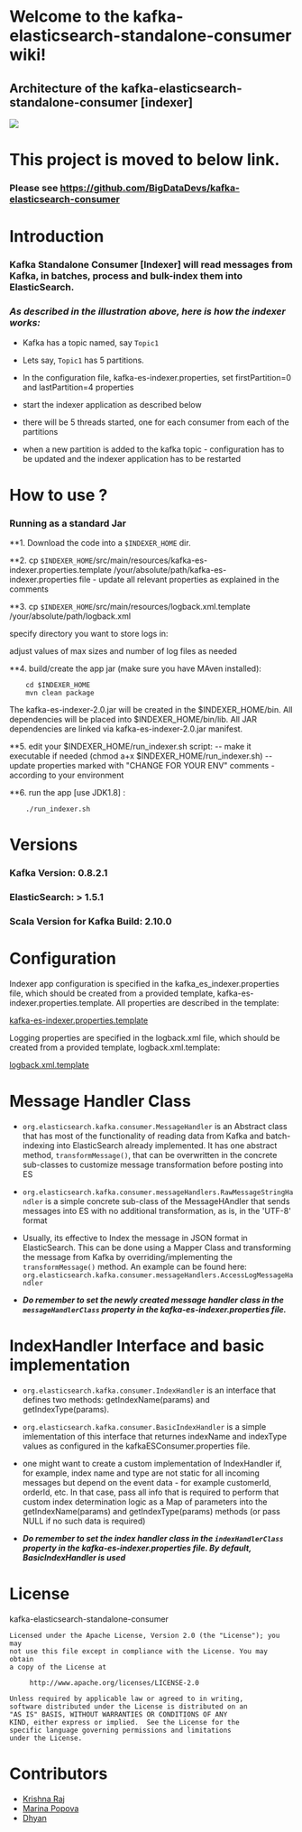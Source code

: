 # Welcome to the kafka-elasticsearch-standalone-consumer wiki!

## Architecture of the kafka-elasticsearch-standalone-consumer [indexer]

![](https://raw.githubusercontent.com/ppine7/kafka-elasticsearch-standalone-consumer/master/img/IndexerV2Design.jpg)


# This project is moved to below link. 
### Please see https://github.com/BigDataDevs/kafka-elasticsearch-consumer

# Introduction

### **Kafka Standalone Consumer [Indexer] will read messages from Kafka, in batches, process and bulk-index them into ElasticSearch.**

### _As described in the illustration above, here is how the indexer works:_

* Kafka has a topic named, say `Topic1`

* Lets say, `Topic1` has 5 partitions.

* In the configuration file, kafka-es-indexer.properties, set firstPartition=0 and lastPartition=4 properties 

* start the indexer application as described below 

* there will be 5 threads started, one for each consumer from each of the partitions

* when a new partition is added to the kafka topic - configuration has to be updated and the indexer application has to be restarted


# How to use ? 

### Running as a standard Jar 

**1. Download the code into a `$INDEXER_HOME` dir.

**2. cp `$INDEXER_HOME`/src/main/resources/kafka-es-indexer.properties.template /your/absolute/path/kafka-es-indexer.properties file - update all relevant properties as explained in the comments

**3. cp `$INDEXER_HOME`/src/main/resources/logback.xml.template /your/absolute/path/logback.xml

 specify directory you want to store logs in:
	<property name="LOG_DIR" value="/tmp"/>
	
 adjust values of max sizes and number of log files as needed

**4. build/create the app jar (make sure you have MAven installed):

		cd $INDEXER_HOME
     	mvn clean package
     	
 The kafka-es-indexer-2.0.jar will be created in the $INDEXER_HOME/bin.
 All dependencies will be placed into $INDEXER_HOME/bin/lib.
 All JAR dependencies are linked via kafka-es-indexer-2.0.jar manifest.

**5. edit your $INDEXER_HOME/run_indexer.sh script:
		-- make it executable if needed (chmod a+x $INDEXER_HOME/run_indexer.sh)
		-- update properties marked with "CHANGE FOR YOUR ENV" comments - according to your environment

**6. run the app [use JDK1.8] :  

		./run_indexer.sh
 
# Versions

### Kafka Version: 0.8.2.1

### ElasticSearch: > 1.5.1

### Scala Version for Kafka Build: 2.10.0

# Configuration

Indexer app configuration is specified in the kafka_es_indexer.properties file, which should be created from a provided template, kafka-es-indexer.properties.template. All properties are described in the template:

[kafka-es-indexer.properties.template](https://github.com/ppine7/kafka-elasticsearch-standalone-consumer/blob/master/src/main/resources/kafka-es-indexer.properties.template)

Logging properties are specified in the logback.xml file, which should be created from a provided template, logback.xml.template: 

[logback.xml.template](https://github.com/ppine7/kafka-elasticsearch-standalone-consumer/blob/master/src/main/resources/logback.xml.template)


# Message Handler Class

*  `org.elasticsearch.kafka.consumer.MessageHandler` is an Abstract class that has most of the functionality of reading data from Kafka and batch-indexing into ElasticSearch already implemented. It has one abstract method, `transformMessage()`, that can be overwritten in the concrete sub-classes to customize message transformation before posting into ES

* `org.elasticsearch.kafka.consumer.messageHandlers.RawMessageStringHandler` is a simple concrete sub-class of the MessageHAndler that sends messages into ES with no additional transformation, as is, in the 'UTF-8' format

* Usually, its effective to Index the message in JSON format in ElasticSearch. This can be done using a Mapper Class and transforming the message from Kafka by overriding/implementing the `transformMessage()` method. An example can be found here: `org.elasticsearch.kafka.consumer.messageHandlers.AccessLogMessageHandler`

* _**Do remember to set the newly created message handler class in the `messageHandlerClass` property in the kafka-es-indexer.properties file.**_

# IndexHandler Interface and basic implementation

*  `org.elasticsearch.kafka.consumer.IndexHandler` is an interface that defines two methods: getIndexName(params) and getIndexType(params). 

* `org.elasticsearch.kafka.consumer.BasicIndexHandler` is a simple imlementation of this interface that returnes indexName and indexType values as configured in the kafkaESConsumer.properties file. 

* one might want to create a custom implementation of IndexHandler if, for example, index name and type are not static for all incoming messages but depend on the event data - for example customerId, orderId, etc. In that case, pass all info that is required to perform that custom index determination logic as a Map of parameters into the getIndexName(params) and getIndexType(params) methods (or pass NULL if no such data is required)

* _**Do remember to set the index handler class in the `indexHandlerClass` property in the kafka-es-indexer.properties file. By default, BasicIndexHandler is used**_

# License

kafka-elasticsearch-standalone-consumer

	Licensed under the Apache License, Version 2.0 (the "License"); you may
	not use this file except in compliance with the License. You may obtain
	a copy of the License at

	     http://www.apache.org/licenses/LICENSE-2.0

	Unless required by applicable law or agreed to in writing,
	software distributed under the License is distributed on an
	"AS IS" BASIS, WITHOUT WARRANTIES OR CONDITIONS OF ANY
	KIND, either express or implied.  See the License for the
	specific language governing permissions and limitations
	under the License.

# Contributors
 - [Krishna Raj](https://github.com/reachkrishnaraj)
 - [Marina Popova](https://github.com/ppine7)
 - [Dhyan ](https://github.com/dhyan-yottaa)
